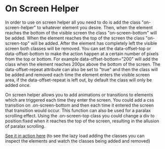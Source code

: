 On Screen Helper
======

In order to use on screen helper all you need to do is add the class "on-screen-helper" to whatever element you desire. Then, when the element reaches the bottom of the visible screen the class "on-screen-bottom" will be added. When the element reaches the top of the screen the class "on-screen-top" will be added. After the element has completely left the visible screen both classes will be removed. You can set the data-offset-top or data-offset-bottom to make the action happen at a certain number of pixels from the top or bottom. For example data-offset-bottom="200" will add the class when the element reaches 200px above the bottom of the screen. The data-offset-repeat attribute can also be set to "true" and then the class will be added and removed each time the element enters the visible screen area, if the data-offset-repeat is left out, by default the class will only be added once.

On screen helper allows you to add animations or transitions to elements which are triggered each time they enter the screen. You could add a css transition on .on-screen-bottom and then each time it entered the screen that transition would occur. This function can also be used for a paralax scrolling effect. Using the .on-screen-top class you could change a div to position:fixed when it reaches the top of the screen, resulting in the allusion of paralax scrolling.

[See it in action here](http://htmlpreview.github.io/?https://github.com/enochchu/lrdcom-recipes/blob/master/on-screen-helper/on_screen_helper.html)
(to see the lazy load adding the classes you can inspect the elements and watch the classes being added and removed)
